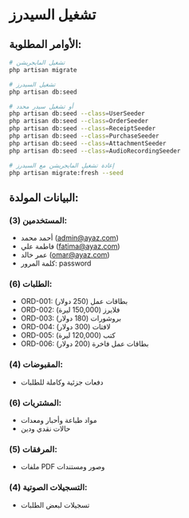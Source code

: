 # تشغيل السيدرز

## الأوامر المطلوبة:

```bash
# تشغيل المايجريشن
php artisan migrate

# تشغيل السيدرز
php artisan db:seed

# أو تشغيل سيدر محدد
php artisan db:seed --class=UserSeeder
php artisan db:seed --class=OrderSeeder
php artisan db:seed --class=ReceiptSeeder
php artisan db:seed --class=PurchaseSeeder
php artisan db:seed --class=AttachmentSeeder
php artisan db:seed --class=AudioRecordingSeeder

# إعادة تشغيل المايجريشن مع السيدرز
php artisan migrate:fresh --seed
```

## البيانات المولدة:

### المستخدمين (3):
- أحمد محمد (admin@ayaz.com)
- فاطمة علي (fatima@ayaz.com)  
- عمر خالد (omar@ayaz.com)
- كلمة المرور: password

### الطلبات (6):
- ORD-001: بطاقات عمل (250 دولار)
- ORD-002: فلايرز (150,000 ليرة)
- ORD-003: بروشورات (180 دولار)
- ORD-004: لافتات (300 دولار)
- ORD-005: كتب (120,000 ليرة)
- ORD-006: بطاقات عمل فاخرة (200 دولار)

### المقبوضات (4):
- دفعات جزئية وكاملة للطلبات

### المشتريات (6):
- مواد طباعة وأحبار ومعدات
- حالات نقدي ودين

### المرفقات (5):
- ملفات PDF وصور ومستندات

### التسجيلات الصوتية (4):
- تسجيلات لبعض الطلبات